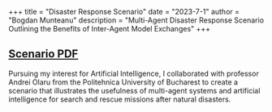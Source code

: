 +++
title = "Disaster Response Scenario"
date = "2023-7-1"
author = "Bogdan Munteanu"
description = "Multi-Agent Disaster Response Scenario Outlining the Benefits of Inter-Agent Model Exchanges"
+++

## [Scenario PDF](https://bobomunteanu.github.io/img/Disaster_Response.pdf)

Pursuing my interest for Artificial Intelligence, I collaborated with professor Andrei Olaru from the Politehnica University of Bucharest to create a scenario that illustrates the usefulness of multi-agent systems and artificial intelligence for search and rescue missions after natural disasters.
